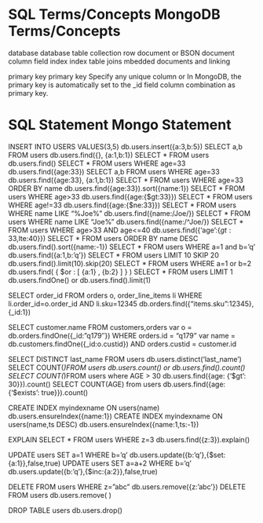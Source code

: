 SQL Terms/Concepts 	                                MongoDB Terms/Concepts
==============================================================
database 	                                        database
table 	                                            collection
row 	                                            document or BSON document
column 	                                            field
index 	                                            index
table joins 	                                    mbedded documents and linking

primary key                                         primary key
Specify any unique column or                        In MongoDB, the primary key is automatically set to the _id field
column combination as primary key.
	


SQL Statement                                       Mongo Statement
=========================================================

INSERT INTO USERS VALUES(3,5)                       db.users.insert({a:3,b:5})
SELECT a,b FROM users	                            db.users.find({}, {a:1,b:1})
SELECT * FROM users	                                db.users.find()
SELECT * FROM users WHERE age=33	                db.users.find({age:33})
SELECT a,b FROM users WHERE age=33	                db.users.find({age:33}, {a:1,b:1})
SELECT * FROM users WHERE age=33 ORDER BY name	    db.users.find({age:33}).sort({name:1})
SELECT * FROM users WHERE age>33	                db.users.find({age:{$gt:33}})
SELECT * FROM users WHERE age!=33	                db.users.find({age:{$ne:33}})
SELECT * FROM users WHERE name LIKE “%Joe%”	        db.users.find({name:/Joe/})
SELECT * FROM users WHERE name LIKE “Joe%”	        db.users.find({name:/^Joe/})
SELECT * FROM users WHERE age>33 AND age<=40	    db.users.find({‘age’:{$gt:33,$lte:40}})
SELECT * FROM users ORDER BY name DESC	            db.users.find().sort({name:-1})
SELECT * FROM users WHERE a=1 and b=’q’	            db.users.find({a:1,b:’q’})
SELECT * FROM users LIMIT 10 SKIP 20	            db.users.find().limit(10).skip(20)
SELECT * FROM users WHERE a=1 or b=2	            db.users.find( { $or : [ {a:1} , {b:2} ] } )
SELECT * FROM users LIMIT 1	                        db.users.findOne() or db.users.find().limit(1)

SELECT order_id FROM orders o, order_line_items li
WHERE li.order_id=o.order_id AND li.sku=12345	    db.orders.find({“items.sku”:12345},{_id:1})

SELECT customer.name FROM customers,orders          var o = db.orders.findOne({_id:”q179″})
WHERE orders.id = “q179”                            var name = db.customers.findOne({_id:o.custid})
AND orders.custid = customer.id	                    
                                                    
SELECT DISTINCT last_name FROM users	            db.users.distinct(‘last_name’)
SELECT COUNT(*)FROM users	                        db.users.count() or db.users.find().count()
SELECT COUNT(*)FROM users where AGE > 30	        db.users.find({age: {‘$gt’: 30}}).count()
SELECT COUNT(AGE) from users	                    db.users.find({age: {‘$exists’: true}}).count()

CREATE INDEX myindexname ON users(name)	            db.users.ensureIndex({name:1})
CREATE INDEX myindexname ON users(name,ts DESC)	    db.users.ensureIndex({name:1,ts:-1})

EXPLAIN SELECT * FROM users WHERE z=3	            db.users.find({z:3}).explain()

UPDATE users SET a=1 WHERE b=’q’	                db.users.update({b:’q’},{$set:{a:1}},false,true)
UPDATE users SET a=a+2 WHERE b=’q’	                db.users.update({b:’q’},{$inc:{a:2}},false,true)

DELETE FROM users WHERE z=”abc”	                    db.users.remove({z:’abc’})
DELETE FROM users                                   db.users.remove( )

DROP TABLE users                                    db.users.drop()

